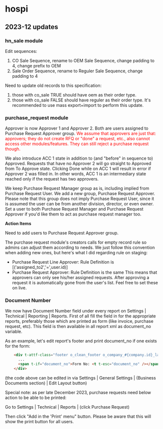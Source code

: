# hospi

## 2023-12 updates

### hn_sale module

Edit sequences:
1. CO Sale Sequence, rename to OEM Sale Sequence, change padding to 4, change prefix to OEM
2. Sale Order Sequence, rename to Reguler Sale Sequence, change padding to 4

Need to update old records to this specification:
1. those with co_sale TRUE should have oem as their order type.
2. those with co_sale FALSE should have reguler as their order type.
It's recommended to use mass export+import to perform this update.

### purchase_request module

Approver is now Approver 1 and Approver 2. Both are users assigned to Purchase Request Approver group. <span style="color:#FF0000">We assume that approvers are just that: approvers; they do not create RFQ or "done" a request, etc., also cannot access other modules/features. They can still reject a purchase request though.</span>

We also introduce ACC 1 state in addition to (and "before" in sequence to) Approved. Requests that have no Approver 2 will go straight to Approved from To Approve state. Clicking Done while on ACC 1 will result in error if Approver 2 was filled in. In other words, ACC 1 is an intermediary state reached only if the request has two approvers.

We keep Purchase Request Manager group as is, including implied from Purchase Request User. We add a new group, Purchase Request Approver. Please note that this group does not imply Purchase Request User, since it is assumed the user can be from another division, director, or even owner. Set a user to both Purchase Request Manager and Purchase Request Approver if you'd like them to act as purchase request manager too.

**Action Items**

Need to add users to Purchase Request Approver group.

The purchase request module's creators calls for empty record rule so admins can adjust them according to needs. We just follow this convention when adding new ones, but here's what I did regarding rule on staging:
- Purchase Request Line Approver: Rule Definition is [('assigned_to2','=',user.id)]
- Purchase Request Approver: Rule Definition is the same
This means that approvers can only see his/her assigned requests. After approving a request it is automatically gone from the user's list. Feel free to set these on live.

### Document Number

We now have Document Number field under every report on Settings | Technical | Reporting | Reports. First of all fill the field in for the appropriate reports, preferably those which are printed as form (like invoice, purchase request, etc). This field is then available in all report xml as document_no variable.

As an example, let's edit report's footer and print document_no if one exists for the form:

```html
    <div t-attf-class="footer o_clean_footer o_company_#{company.id}_layout">
      ...
      <span t-if="document_no">Form No: <t t-esc="document_no" /></span>
    </div>
```

(the code above can be edited in via Settings | General Settings | (Business Documents section) | Edit Layout button)

Special note: as per late December 2023, purchase requests need below action to be able to be printed:

Go to Settings | Technical | Reports | (click Purchase Request)

Then click "Add in the 'Print' menu" button. Please be aware that this will show the print button for all users.